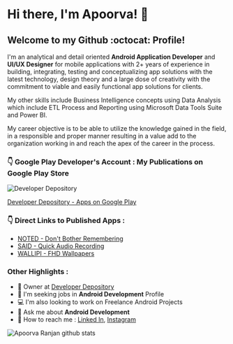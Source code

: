 # Hi there, I'm Apoorva! :wave:

## Welcome to my Github :octocat: Profile!


I'm an analytical and detail oriented **Android Application Developer** and **UI/UX Designer** for mobile applications with 2+ years of experience in building, integrating, testing and conceptualizing app solutions with the latest technology, design theory and a large dose of creativity with the commitment to viable and easily functional app solutions for clients.

My other skills include Business Intelligence concepts using Data Analysis which include ETL Process and Reporting using Microsoft Data Tools Suite and Power BI.

My career objective is to be able to utilize the knowledge gained in the field, in a responsible and proper manner resulting in a value add to the organization working in and reach the apex of the career in the process.


### :point_down: Google Play Developer's Account : My Publications on Google Play Store

![Developer Depository](https://lh3.googleusercontent.com/ogw/ADGmqu8NgWrQa5JhxCvnEv91ICHNdKWYL4XmGucirNxr=s32-c-mo)

[Developer Depository - Apps on Google Play](https://play.google.com/store/apps/developer?id=Developer+Depository)


### :point_down: Direct Links to Published Apps :

* [NOTED - Don't Bother Remembering](https://play.google.com/store/apps/details?id=com.developerdepository.noted)
* [SAID - Quick Audio Recording](https://play.google.com/store/apps/details?id=com.developerdepository.said)
* [WALLIPI - FHD Wallpapers](https://play.google.com/store/apps/details?id=com.developerdepository.wallipi)


### Other Highlights :


* :bust_in_silhouette: Owner at [Developer Depository](https://play.google.com/store/apps/developer?id=Developer+Depository)
* :briefcase: I'm seeking jobs in **Android Development** Profile
* :computer: I'm also looking to work on Freelance Android Projects
* :speech_balloon: Ask me about **Android Development**
* :email: How to reach me : [Linked In](https://www.linkedin.com/in/2apoorva5/), [Instagram](https://www.instagram.com/2apoorva5/)


![Apoorva Ranjan github stats](https://github-readme-stats.vercel.app/api?username=2apoorva5&show_icons=true&hide_border=true)
